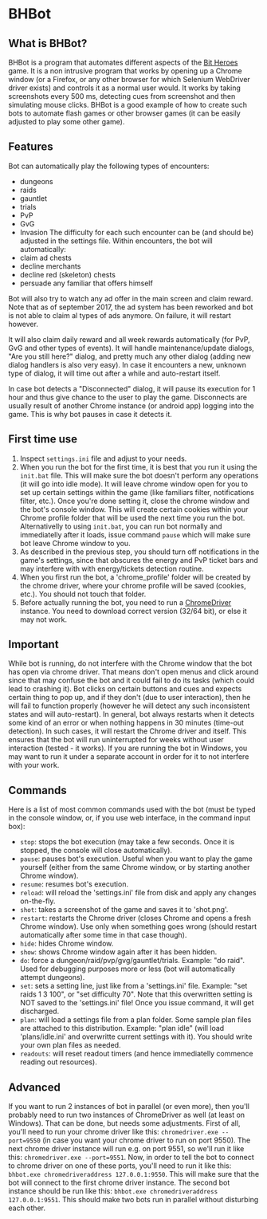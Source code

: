 # BHBot

## What is BHBot?
BHBot is a program that automates different aspects of the [Bit Heroes](http://www.kongregate.com/games/juppiomenz/bit-heroes) game.
It is a non intrusive program that works by opening up a Chrome window (or a Firefox, or any other browser for which Selenium WebDriver
driver exists) and controls it as a normal user would. It works by taking screenshots every 500 ms, detecting cues from screenshot and
then simulating mouse clicks. BHBot is a good example of how to create such bots to automate flash games or other browser games
(it can be easily adjusted to play some other game).

## Features
Bot can automatically play the following types of encounters:
* dungeons
* raids
* gauntlet
* trials
* PvP
* GvG
* Invasion
The difficulty for each such encounter can be (and should be) adjusted in the settings file. Within encounters, the bot will automatically:
* claim ad chests
* decline merchants
* decline red (skeleton) chests
* persuade any familiar that offers himself

Bot will also try to watch any ad offer in the main screen and claim reward. Note that as of  september 2017, the ad system has been
reworked and bot is not able to claim al types of ads anymore. On failure, it will restart however.

It will also claim daily reward and all week rewards automatically (for PvP, GvG and other types of events). It will handle
maintenance/update dialogs, "Are you still here?" dialog, and pretty much any other dialog (adding new dialog handlers is also very easy).
In case it encounters a new, unknown type of dialog, it will time out after a while and auto-restart itself.

In case bot detects a "Disconnected" dialog, it will pause its execution for 1 hour and thus give chance to the user to play the game.
Disconnects are usually result of another Chrome instance (or android app) logging into the game. This is why bot pauses in case it 
detects it.

## First time use

1) Inspect `settings.ini` file and adjust to your needs.
2) When you run the bot for the first time, it is best that you run it using the `init.bat` file. This will make sure the
bot doesn't perform any operations (it will go into idle mode). It will leave chrome window open for you to set up certain
settings within the game (like familiars filter, notifications filter, etc.). Once you're done setting it, close the chrome
window and the bot's console window. This will create certain cookies within your Chrome profile folder that will be used
the next time you run the bot. Alternativelly to using `init.bat`, you can run bot normally and immediatelly after it loads,
issue command `pause` which will make sure bot leave Chrome window to you.
3) As described in the previous step, you should turn off notifications in the game's settings, since that obscures the energy
and PvP ticket bars and may interfere with with energy/tickets detection routine.
4) When you first run the bot, a 'chrome_profile' folder will be created by the chrome driver, where your chrome profile will
be saved (cookies, etc.). You should not touch that folder.
5) Before actually running the bot, you need to run a [ChromeDriver](https://sites.google.com/a/chromium.org/chromedriver/) instance.
You need to download correct version (32/64 bit), or else it may not work.

## Important

While bot is running, do not interfere with the Chrome window that the bot has open via chrome driver. That means don't open
menus and click around since that may confuse the bot and it could fail to do its tasks (which could lead to crashing it).
Bot clicks on certain buttons and cues and expects certain thing to pop up, and if they don't (due to user interaction), then he
will fail to function properly (however he will detect any such inconsistent states and will auto-restart). In general, bot always
restarts when it detects some kind of an error or when nothing happens in 30 minutes (time-out detection). In such cases, it will
restart the Chrome driver and itself. This ensures that the bot will run uninterrupted for weeks without user interaction (tested - it
works). If you are running the bot in Windows, you may want to run it under a separate account in order for it to not interfere
with your work.

## Commands
Here is a list of most common commands used with the bot (must be typed in the console window, or, if you use web interface, in the
command input box):

- `stop`: stops the bot execution (may take a few seconds. Once it is stopped, the console will close automatically).
- `pause`: pauses bot's execution. Useful when you want to play the game yourself (either from the same Chrome window, or by starting another Chrome window).
- `resume`: resumes bot's execution.
- `reload`: will reload the 'settings.ini' file from disk and apply any changes on-the-fly.
- `shot`: takes a screenshot of the game and saves it to 'shot.png'.
- `restart`: restarts the Chrome driver (closes Chrome and opens a fresh Chrome window). Use only when something goes wrong (should restart automatically after some time in that case though).
- `hide`: hides Chrome window.
- `show`: shows Chrome window again after it has been hidden.
- `do`: force a dungeon/raid/pvp/gvg/gauntlet/trials. Example: "do raid". Used for debugging purposes more or less (bot will automatically attempt dungeons).
- `set`: sets a setting line, just like from a 'settings.ini' file. Example: "set raids 1 3 100", or "set difficulty 70". Note that this overwritten setting is NOT saved to the 'settings.ini' file! Once you issue <reload> command, it will get discharged.
- `plan`: will load a settings file from a plan folder. Some sample plan files are attached to this distribution. Example: "plan idle" (will load 'plans/idle.ini' and overwritte current settings with it). You should write your own plan files as needed.
- `readouts`: will reset readout timers (and hence immediatelly commence reading out resources).

## Advanced

If you want to run 2 instances of bot in parallel (or even more), then you'll probably need to run two instances of
ChromeDriver as well (at least on Windows). That can be done, but needs some adjustments. First of all, you'll need to run your
chrome driver like this:
`chromedriver.exe --port=9550`
(in case you want your chrome driver to run on port 9550). The next chrome driver instance will run e.g. on port 9551,
so we'll run it like this: `chromedriver.exe --port=9551`.
Now, in order to tell the bot to connect to chrome driver on one of these ports, you'll need to run it like this:
`bhbot.exe chromedriveraddress 127.0.0.1:9550`. This will make sure that the bot will connect to the first chrome driver instance.
The second bot instance should be run like this:
`bhbot.exe chromedriveraddress 127.0.0.1:9551`. This should make two bots run in parallel without disturbing each other.

